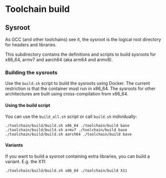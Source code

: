 # Toolchain build

## Sysroot

As GCC (and other toolchains) see it, the sysroot is the logical root directory for headers and
libraries.

This subdirectory contains the definitions and scripts to build sysroots for x86_64, armv7 and
aarch64 (aka arm64 and armv8).

### Building the sysroots

Use the `build.sh` script to build the sysroots using Docker. The current restriction is
that the container must run in x86_64. The sysroots for other architectures are built using
cross-compilation from x86_64.

#### Using the build script

You can use the `build_all.sh` script or call `build.sh` individually:

```shell
./toolchain/build/build.sh x86_64 ./toolchain/build base
./toolchain/build/build.sh armv7 ./toolchain/build base
./toolchain/build/build.sh aarch64 ./toolchain/build base
```

#### Variants

If you want to build a sysroot containing extra libraries, you can build a variant. E.g. the X11:

```shell
./toolchain/build/build.sh x86_64 ./toolchain/build X11
```
